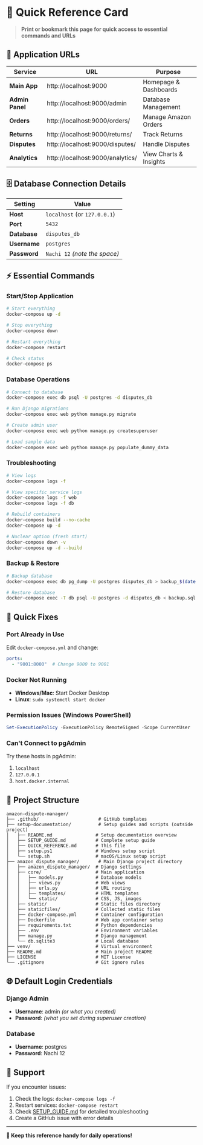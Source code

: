 # 📝 Quick Reference Card

> **Print or bookmark this page for quick access to essential commands and URLs**

## 🔗 Application URLs

| Service | URL | Purpose |
|---------|-----|---------|
| **Main App** | http://localhost:9000 | Homepage & Dashboards |
| **Admin Panel** | http://localhost:9000/admin | Database Management |
| **Orders** | http://localhost:9000/orders/ | Manage Amazon Orders |
| **Returns** | http://localhost:9000/returns/ | Track Returns |
| **Disputes** | http://localhost:9000/disputes/ | Handle Disputes |
| **Analytics** | http://localhost:9000/analytics/ | View Charts & Insights |

## 🗄️ Database Connection Details

| Setting | Value |
|---------|--------|
| **Host** | `localhost` (or `127.0.0.1`) |
| **Port** | `5432` |
| **Database** | `disputes_db` |
| **Username** | `postgres` |
| **Password** | `Nachi 12` *(note the space)* |

## ⚡ Essential Commands

### Start/Stop Application
```bash
# Start everything
docker-compose up -d

# Stop everything  
docker-compose down

# Restart everything
docker-compose restart

# Check status
docker-compose ps
```

### Database Operations
```bash
# Connect to database
docker-compose exec db psql -U postgres -d disputes_db

# Run Django migrations
docker-compose exec web python manage.py migrate

# Create admin user
docker-compose exec web python manage.py createsuperuser

# Load sample data
docker-compose exec web python manage.py populate_dummy_data
```

### Troubleshooting
```bash
# View logs
docker-compose logs -f

# View specific service logs
docker-compose logs -f web
docker-compose logs -f db

# Rebuild containers
docker-compose build --no-cache
docker-compose up -d

# Nuclear option (fresh start)
docker-compose down -v
docker-compose up -d --build
```

### Backup & Restore
```bash
# Backup database
docker-compose exec db pg_dump -U postgres disputes_db > backup_$(date +%Y%m%d_%H%M%S).sql

# Restore database
docker-compose exec -T db psql -U postgres -d disputes_db < backup.sql
```

## 🚨 Quick Fixes

### Port Already in Use
Edit `docker-compose.yml` and change:
```yaml
ports:
  - "9001:8000"  # Change 9000 to 9001
```

### Docker Not Running
- **Windows/Mac**: Start Docker Desktop
- **Linux**: `sudo systemctl start docker`

### Permission Issues (Windows PowerShell)
```powershell
Set-ExecutionPolicy -ExecutionPolicy RemoteSigned -Scope CurrentUser
```

### Can't Connect to pgAdmin
Try these hosts in pgAdmin:
1. `localhost`
2. `127.0.0.1` 
3. `host.docker.internal`

## 📁 Project Structure

```
amazon-dispute-manager/
├── .github/                      # GitHub templates
├── setup-documentation/          # Setup guides and scripts (outside project)
│   ├── README.md                # Setup documentation overview
│   ├── SETUP_GUIDE.md           # Complete setup guide
│   ├── QUICK_REFERENCE.md       # This file
│   ├── setup.ps1                # Windows setup script
│   └── setup.sh                 # macOS/Linux setup script
├── amazon_dispute_manager/       # Main Django project directory
│   ├── amazon_dispute_manager/  # Django settings
│   ├── core/                    # Main application
│   │   ├── models.py            # Database models
│   │   ├── views.py             # Web views
│   │   ├── urls.py              # URL routing
│   │   ├── templates/           # HTML templates
│   │   └── static/              # CSS, JS, images
│   ├── static/                  # Static files directory
│   ├── staticfiles/             # Collected static files
│   ├── docker-compose.yml       # Container configuration
│   ├── Dockerfile               # Web app container setup
│   ├── requirements.txt         # Python dependencies
│   ├── .env                     # Environment variables
│   ├── manage.py                # Django management
│   └── db.sqlite3               # Local database
├── venv/                        # Virtual environment
├── README.md                    # Main project README
├── LICENSE                      # MIT License
└── .gitignore                   # Git ignore rules
```

## 🌐 Default Login Credentials

### Django Admin
- **Username**: admin *(or what you created)*
- **Password**: *(what you set during superuser creation)*

### Database
- **Username**: postgres
- **Password**: Nachi 12

## 📧 Support

If you encounter issues:
1. Check the logs: `docker-compose logs -f`
2. Restart services: `docker-compose restart`
3. Check [SETUP_GUIDE.md](SETUP_GUIDE.md) for detailed troubleshooting
4. Create a GitHub issue with error details

---
**🎯 Keep this reference handy for daily operations!**